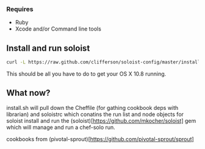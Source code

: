
### Requires 
 * Ruby
 * Xcode and/or Command line tools

## Install and run soloist 

```bash
curl -L https://raw.github.com/clifferson/soloist-config/master/install.sh | sh
```

This should be all you have to do to get your OS X 10.8 running.

## What now?
install.sh will pull down the Cheffile (for gathing cookbook deps with librarian) and soloistrc which conatins the run list and node objects for soloist
install and run the (soloist)[https://github.com/mkocher/soloist] gem which will manage and run a chef-solo run.

cookbooks from (pivotal-sprout)[https://github.com/pivotal-sprout/sprout]
